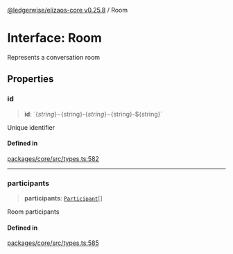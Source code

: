 [@ledgerwise/elizaos-core v0.25.8](../index.md) / Room

# Interface: Room

Represents a conversation room

## Properties

### id

> **id**: \`$\{string\}-$\{string\}-$\{string\}-$\{string\}-$\{string\}\`

Unique identifier

#### Defined in

[packages/core/src/types.ts:582](https://github.com/elizaOS/eliza/blob/main/packages/core/src/types.ts#L582)

***

### participants

> **participants**: [`Participant`](Participant.md)[]

Room participants

#### Defined in

[packages/core/src/types.ts:585](https://github.com/elizaOS/eliza/blob/main/packages/core/src/types.ts#L585)
